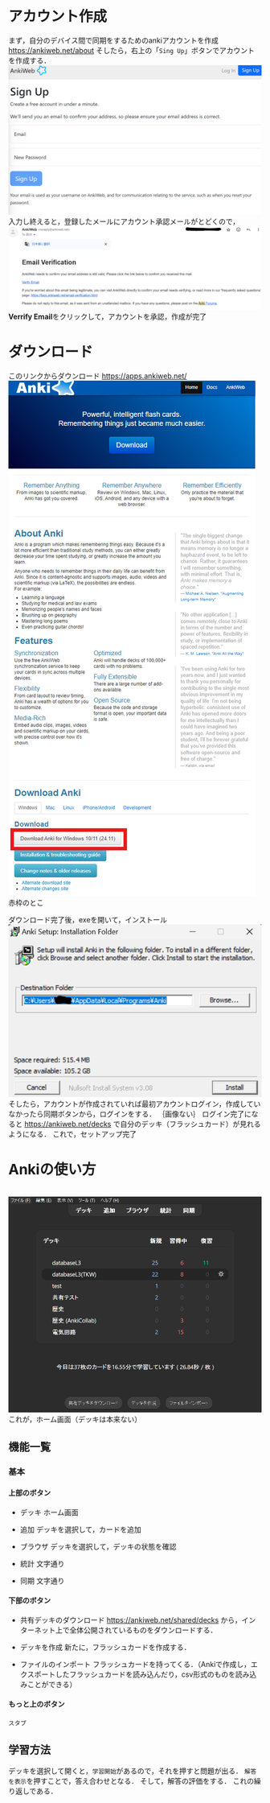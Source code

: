 

# アカウント作成
まず，自分のデバイス間で同期をするためのankiアカウントを作成
https://ankiweb.net/about
そしたら，右上の「`Sing Up`」ボタンでアカウントを作成する．
<br>![](attachment/a226b6a1f2725dee8f95090ed039cb5b.png)<br>
入力し終えると，登録したメールにアカウント承認メールがとどくので，
<br>![](attachment/0aeb72f4ea83cd8b41af6e892f64c926.png)<br>
**Verrify Email**をクリックして，アカウントを承認，作成が完了
# ダウンロード
このリンクからダウンロード
https://apps.ankiweb.net/ 
<br>![](attachment/56bbcfe8410a43c3f8e566477400a362.png)<br>
赤枠のとこ

ダウンロード完了後，exeを開いて，インストール
<br>![](attachment/c7b5400b3d47c0831b0d37fe96a295d7.png)<br>
そしたら，アカウントが作成されていれば最初アカウントログイン，作成していなかったら同期ボタンから，ログインをする．
｛画像ない｝
ログイン完了になると
https://ankiweb.net/decks
で自分のデッキ（フラッシュカード）が見れるようになる．
これで，セットアップ完了
# Ankiの使い方
<br>![](attachment/3d1ff47e576f94a646a016465e0a08b5.png)<br>
これが，ホーム画面（デッキは本来ない）
## 機能一覧

### 基本
#### 上部のボタン
- デッキ
ホーム画面

- 追加
デッキを選択して，カードを追加

- ブラウザ
デッキを選択して，デッキの状態を確認

- 統計
文字通り

- 同期
文字通り

#### 下部のボタン
- 共有デッキのダウンロード
https://ankiweb.net/shared/decks から，インターネット上で全体公開されているものをダウンロードする．

- デッキを作成
新たに，フラッシュカードを作成する．

- ファイルのインポート
フラッシュカードを持ってくる．（Ankiで作成し，エクスポートしたフラッシュカードを読み込んだり，csv形式のものを読み込みことができる）

#### もっと上のボタン
`スタブ`

## 学習方法
デッキを選択して開くと，`学習開始`があるので，それを押すと問題が出る．
`解答を表示`を押すことで，答え合わせとなる．
そして，解答の評価をする．
これの繰り返しである．















